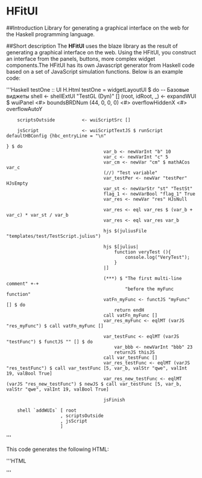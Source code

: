 # HFitUI

##Introduction
Library for generating a graphical interface on the web for the Haskell programming language.

##Short description
The **HFitUI** uses the blaze library as the result of generating a graphical interface on the web. Using the HFitUI, you construct an interface from the panels, buttons, more complex widget components.The HFitUI has its own Javascript generator from Haskell code based on a set of JavaScript simulation functions.
Below is an example code:

'''Haskell
testOne :: UI H.Html
testOne = 
    widgetLayoutUI $ do 
        -- Базовые виджеты
        shell                   <- shellExtUI "TestGL (Dyn)" []
        (root, idRoot, _)       <- expandWUI $ wuiPanel <#> boundsBRDNum (44, 0, 0, 0)
                                                        <#> overflowHiddenX
                                                        <#> overflowAutoY

        scriptsOutside          <- wuiScriptSrc [] 

        jsScript                <- wuiScriptTextJS $ runScript defaultHBConfig {hbc_entryLine = "\n"
                                                                               } $ do 
                                        var_b <- newVarInt "b" 10 
                                        var_c <- newVarInt "c" 5
                                        var_cm <- newVar "cm" $ mathACos var_c
                                        (//) "Test variable"
                                        var_testPer <- newVar "testPer" HJsEmpty
                                        var_st <- newVarStr "st" "TestSt"
                                        flag_1 <- newVarBool "flag_1" True
                                        var_res <- newVar "res" HJsNull

                                        var_res <- eql var_res $ (var_b + var_c) * var_st / var_b
                                        var_res <- eql var_res var_b 

                                        hjs $(juliusFile "templates/test/TestScript.julius") 

                                        hjs $[julius|    
                                            function veryTest (){
                                                console.log("VeryTest");
                                            }
                                        |]

                                        (***) $ "The first multi-line comment" +-+ 
                                                "before the myFunc function"
                                        vatFn_myFunc <- functJS "myFunc" [] $ do 
                                            return endH
                                        call vatFn_myFunc []
                                        var_res_myFunc <- eqlMT (varJS "res_myFunc") $ call vatFn_myFunc []

                                        var_testFunc <- eqlMT (varJS "testFunc") $ functJS "" [] $ do 
                                            var_bbb <- newVarInt "bbb" 23 
                                            returnJS thisJS
                                        call var_testFunc []
                                        var_res_testFunc <- eqlMT (varJS "res_testFunc") $ call var_testFunc [5, var_b, valStr "qwe", valInt 19, valBool True]
                                        var_res_new_testFunc <- eqlMT (varJS "res_new_testFunc") $ newJS $ call var_testFunc [5, var_b, valStr "qwe", valInt 19, valBool True]

                                        jsFinish 

        shell `addWUIs` [ root
                        , scriptsOutside
                        , jsScript
                        ]
'''

This code generates the following HTML:

'''HTML
<!DOCTYPE HTML>
<html><head><title>TestGL (Dyn)</title></head><body id="f98b3765-f949-44ed-b653-7234e250f08e" ui_widget="shell" style=""><div id="42826f90-aa08-4008-b3a7-3c27e62b5d2d" ui_widget="panel" style="top:44px;right:0px;bottom:0px;left:0px;overflow-x: hidden;overflow-y: auto;" class=""></div><script type="text/javascript" id="87a1f750-123a-4148-bcb5-a53f40e23a52" ui_widget="script_text" style="" class="">
/*Generate by HScript from the HFitUI library*/
var b = 10;
var c = 5;
var cm = Math.acos(c);
//Test variable
var testPer;
var st = "TestSt";
var flag_1 = true;
var res = null;
res = (((b + c) * st) / b);
res = b;
function test(){
    console.log("Test");
}
function veryTest (){
    console.log("VeryTest");
}
/*The first multi-line comment
before the myFunc function*/
function myFunc (){
}
myFunc();
res_myFunc = myFunc();
;
testFunc = function (){
  var bbb = 23;
  return this;
}
;
testFunc();
res_testFunc = testFunc(5, b, "qwe", 19, true);
;
res_new_testFunc = new testFunc(5, b, "qwe", 19, true);

;
</script></body></html>
'''




